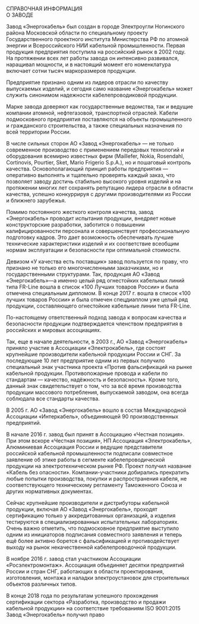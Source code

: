 СПРАВОЧНАЯ ИНФОРМАЦИЯ  
О ЗАВОДЕ

Завод «Энергокабель» был создан в городе Электроугли Ногинского района Московской 
области по специальному проекту Государственного проектного института Министерства РФ
по атомной энергии и Всероссийского НИИ кабельной промышленности. Первая продукция 
предприятия поступила на российский рынок в 2002 году. На протяжении всех лет работы 
завода он интенсивно развивался, наращивал мощности, и в настоящий момент его номенклатура 
включает сотни тысяч маркоразмеров продукции.

Предприятие признано одним из лидеров отрасли по качеству выпускаемых изделий, и сегодня 
само название «Энергокабель» может служить синонимом надежности кабелепроводиковой продукции.

Марке завода доверяют как государственные ведомства, так и ведущие компании атомной, 
нефтегазовой, транспортной отраслей. Кабели подмосковного предприятия поставляются 
на объекты промышленного и гражданского строительства, а также специальных назначения 
по всей территории России.

В числе сильных сторон АО «Завод «Энергокабель» — не только современное производство 
с применением передовых технологий и оборудования всемирно известных фирм (Maillefer, 
Nokia, Rosendahl, Cortinovis, Pourtier, Sket, Mario Frigerio S.p.A.), но и пошаговый контроль 
качества. Основополагающий принцип работы предприятия — оперативно выполнять и тщательно 
проверять каждый заказ, что позволяет заводу достичь стабильно высокого уровня изделий 
и на протяжении многих лет сохранять репутацию лидера отрасли в области качества, успешно 
конкуррируя с другими производителями из России и ближнего зарубежья.

Помимо постоянного жесткого контроля качества, завод «Энергокабель» проводит 
испытания продукции, внедряет новые конструкторские разработки, заботится о повышении 
калифицированности персонала и совершенствует профессиональную подготовку кадров. Это 
дает возможность обеспечивать лучшие технические характеристики изделий и их соответствие 
всеобщим нормам эксплуатации и безопасности при оптимальной стоимости.

Девизом «У качества есть поставщик» завод пользуется по праву, что признано не только 
его многочисленными заказчиками, но и государственными структурами. Так, продукция АО 
«Завод «Энергокабель»—а именно целый ряд огнестойких кабельных линий типа FR-Line вошла 
в список «100 Лучших товаров России» и была отмечена специальным дипломом. В конце 2017 г. 
вошла в список «100 лучших товаров России» и была отмечен спецдиаплом уже целый ряд продукции, 
составляющего огнестойкие кабельные линии типа FR-Line.

По-настоящему ответственный подход завода к вопросам качества и безопасности 
продукции подтверждается членством предприятия в российских и мировых ассоциациях.

Так, еще в начале деятельности, в 2003 г., АО «Завод «Энергокабель» приняло участие в Ассоциации 
«Электрокабель», где состоят крупнейшие производители кабельной продукции России и СНГ. 
За последующие 10 лет предприятие одним из первых получило специальный знак участника проекта 
«Против фальсификаций на рынке кабельной продукции. Противопожарные провода и кабели по стандартам — 
качество, надёжность и безопасность». Кроме того, данный знак свидетельствует о том, что за всё время 
производства продукции массового потребления, выпускаемой заводом, она всегда соблюдала все стандарты 
качества.

В 2005 г. АО «Завод «Энергокабель» вошло в состав Международной Ассоциации «Интеркабель», объединяющей 
90 производственных предприятий.

В начале 2016 г. завод был принят в Ассоциацию «Честная позиция». При этом вскоре «Честная позиция», 
НП Ассоциация «Электрокабель», Алюминиевая Ассоциация России и ведущие представители российской 
кабельной промышленности подписали совместное заявление об этике работы в сегменте кабелепроводической 
продукции на электротехническом рынке РФ. Проект получил название «Кабель без опасности». Компании-участники 
добирались прекратить любые попытки производства, покупки и распространения кабеля, не соответствующего 
техническому регламенту Таможенного Союза и других нормативных документах.

Сейчас крупнейшие производители и дистрибуторы кабельной продукции, включая АО «Завод «Энергокабель», 
проходят сертификацию только у аккредитованных организаций, а изделия тестируются в специализированных 
испытательных лабораториях. Очень важно отметить, что подмосковное предприятие выступило одним из инициаторов 
подписания совместного заявления и теперь ещё более активно борется с фальсификацией и противодействует выходу 
на рынок некачественной кабелепроводочной продукции.

В ноябре 2016 г. завод стал участником Ассоциации «Росэлектромонтаж». Ассоциация объединяет десятки предприятий 
России и стран СНГ, работающих в области проектирования, изготовления, монтажа и наладки электроустановок 
для строительных объектов различных типов.

В конце 2018 года по результатам успешного прохождения сертификации сектора «Разработка, производство и 
продажи кабельной продукции» на соответствие требованиям ISO 9001:2015 Завод «Энергокабель» получил право 